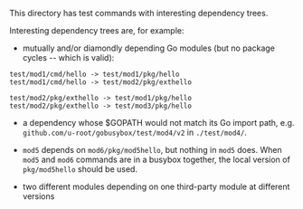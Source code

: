 This directory has test commands with interesting dependency trees.

Interesting dependency trees are, for example:

-   mutually and/or diamondly depending Go modules (but no package cycles --
    which is valid):

```
test/mod1/cmd/hello -> test/mod1/pkg/hello
test/mod1/cmd/hello -> test/mod2/pkg/exthello

test/mod2/pkg/exthello -> test/mod1/pkg/hello
test/mod2/pkg/exthello -> test/mod3/pkg/hello
```

-   a dependency whose $GOPATH would not match its Go import path, e.g.
    `github.com/u-root/gobusybox/test/mod4/v2` in `./test/mod4/`.

-   `mod5` depends on `mod6/pkg/mod5hello`, but nothing in `mod5` does. When
    `mod5` and `mod6` commands are in a busybox together, the local version of
    `pkg/mod5hello` should be used.

-   two different modules depending on one third-party module at different
    versions
